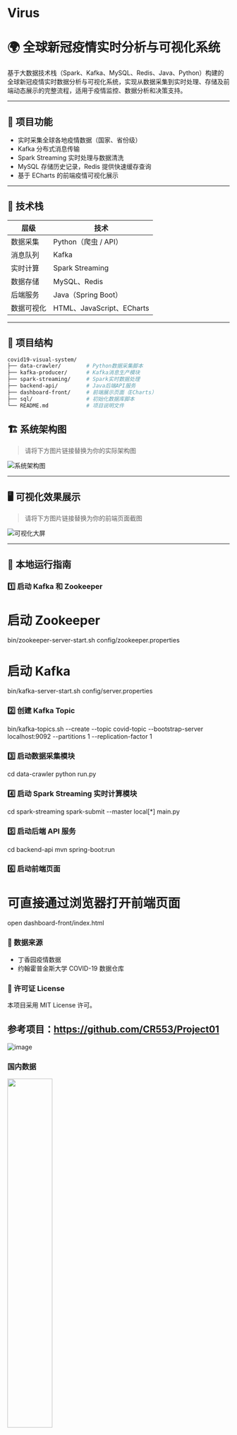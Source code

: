 # Virus
# 🌍 全球新冠疫情实时分析与可视化系统

基于大数据技术栈（Spark、Kafka、MySQL、Redis、Java、Python）构建的全球新冠疫情实时数据分析与可视化系统，实现从数据采集到实时处理、存储及前端动态展示的完整流程，适用于疫情监控、数据分析和决策支持。

---

## 📌 项目功能

- 实时采集全球各地疫情数据（国家、省份级）
- Kafka 分布式消息传输
- Spark Streaming 实时处理与数据清洗
- MySQL 存储历史记录，Redis 提供快速缓存查询
- 基于 ECharts 的前端疫情可视化展示

---

## 🧱 技术栈

| 层级 | 技术 |
|------|------|
| 数据采集 | Python（爬虫 / API） |
| 消息队列 | Kafka |
| 实时计算 | Spark Streaming |
| 数据存储 | MySQL、Redis |
| 后端服务 | Java（Spring Boot） |
| 数据可视化 | HTML、JavaScript、ECharts |

---

## 📂 项目结构

```bash
covid19-visual-system/
├── data-crawler/        # Python数据采集脚本
├── kafka-producer/      # Kafka消息生产模块
├── spark-streaming/     # Spark实时数据处理
├── backend-api/         # Java后端API服务
├── dashboard-front/     # 前端展示页面（ECharts）
├── sql/                 # 初始化数据库脚本
└── README.md            # 项目说明文件
```

## 🏗️ 系统架构图

> 请将下方图片链接替换为你的实际架构图

![系统架构图](https://your-image-link.com/architecture.png)

---

## 🖥️ 可视化效果展示

> 请将下方图片链接替换为你的前端页面截图

![可视化大屏](https://your-image-link.com/visual-dashboard.png)

---
## 🔧 本地运行指南

### 1️⃣ 启动 Kafka 和 Zookeeper

# 启动 Zookeeper
bin/zookeeper-server-start.sh config/zookeeper.properties

# 启动 Kafka
bin/kafka-server-start.sh config/server.properties

### 2️⃣ 创建 Kafka Topic

bin/kafka-topics.sh --create --topic covid-topic --bootstrap-server localhost:9092 --partitions 1 --replication-factor 1

### 3️⃣ 启动数据采集模块

cd data-crawler
python run.py

### 4️⃣ 启动 Spark Streaming 实时计算模块

cd spark-streaming
spark-submit --master local[*] main.py

### 5️⃣ 启动后端 API 服务

cd backend-api
mvn spring-boot:run

### 6️⃣ 启动前端页面

# 可直接通过浏览器打开前端页面
open dashboard-front/index.html

### 🧾 数据来源

- 丁香园疫情数据
- 约翰霍普金斯大学 COVID-19 数据仓库

### 📜 许可证 License

本项目采用 MIT License 许可。




## 参考项目：https://github.com/CR553/Project01

![image](https://github.com/user-attachments/assets/1834fb61-1ac1-4610-bada-7cb588cf253d)

### 国内数据

<p float="left">
  <img src="https://github.com/user-attachments/assets/e888c593-88fd-4474-afe7-42a3dbecdd6e" width="45%" />
</p>
<p float="left">
  <img src="https://github.com/user-attachments/assets/69d8cafb-2273-4851-a419-14ec31e1f2cf" width="45%" />
</p>

### 导入历史数据
<img width="1280" alt="0b2d5ef33b29f27b67dddc5fa7bfcb9" src="https://github.com/user-attachments/assets/2961fa95-4ffb-4bc1-a3d0-6bb752595999" />
